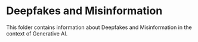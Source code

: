 # Deepfakes and Misinformation

This folder contains information about Deepfakes and Misinformation in the context of Generative AI.